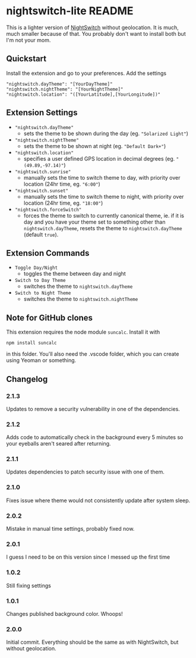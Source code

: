 # nightswitch-lite README

This is a lighter version of [NightSwitch](https://marketplace.visualstudio.com/items?itemName=gharveymn.nightswitch) without geolocation. It is much, much smaller because of that. You probably don't want to install both but I'm not your mom.

## Quickstart

Install the extension and go to your preferences. Add the settings 
~~~
"nightswitch.dayTheme": "[YourDayTheme]"
"nightswitch.nightTheme": "[YourNightTheme]"
"nightswitch.location": "([YourLatitude],[YourLongitude])"
~~~

## Extension Settings

- `"nightswitch.dayTheme"` 
	- sets the theme to be shown during the day (eg. `"Solarized Light"`)
- `"nightswitch.nightTheme"` 
	- sets the theme to be shown at night (eg. `"Default Dark+"`)
- `"nightswitch.location"`
	- specifies a user defined GPS location in decimal degrees (eg. `"(49.89,-97.14)"`)
- `"nightswitch.sunrise"`
	- manually sets the time to switch theme to day, with priority over location (24hr time, eg. `"6:00"`)
- `"nightswitch.sunset"`
	- manually sets the time to switch theme to night, with priority over location (24hr time, eg. `"18:00"`)
- `"nightswitch.forceSwitch"`
	- forces the theme to switch to currently canonical theme, ie. if it is day and you have your theme set to something other than `nightswitch.dayTheme`, resets the theme to `nightswitch.dayTheme` (default `true`).


## Extension Commands

- `Toggle Day/Night`
	- toggles the theme between day and night
- `Switch to Day Theme`
	- switches the theme to `nightswitch.dayTheme`
- `Switch to Night Theme`
	- switches the theme to `nightswitch.nightTheme`

## Note for GitHub clones
This extension requires the node module `suncalc`. Install it with 
~~~
npm install suncalc
~~~
in this folder. You'll also need the .vscode folder, which you can create using Yeoman or something.

## Changelog

### 2.1.3
Updates to remove a security vulnerability in one of the dependencies.

### 2.1.2
Adds code to automatically check in the background every 5 minutes so your eyeballs aren't seared after returning.

### 2.1.1
Updates dependencies to patch security issue with one of them.

### 2.1.0
Fixes issue where theme would not consistently update after system sleep.

### 2.0.2
Mistake in manual time settings, probably fixed now.

### 2.0.1
I guess I need to be on this version since I messed up the first time

### 1.0.2
Still fixing settings

### 1.0.1
Changes published background color. Whoops!

### 2.0.0
Initial commit. Everything should be the same as with NightSwitch, but without geolocation.